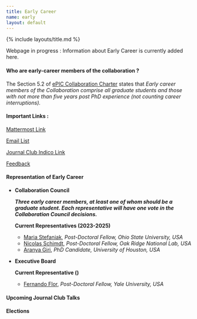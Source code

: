 ```yaml
---
title: Early Career
name: early
layout: default
---
```


{% include layouts/title.md %}

Webpage in progress : Information about Early Career is currently added here.

#### Who are early-career members of the collaboration ?

The Section 5.2 of [ePIC Collaboration Charter](https://indico.bnl.gov/event/17732/contributions/70597/attachments/44428/74975/EPIC_Charter-v1.0.pdf) states that *Early career members of the Collaboration comprise all graduate students and those with not more than five years post PhD experience (not counting career interruptions).* 

#### Important Links :

[Mattermost Link](https://chat.epic-eic.org/main/channels/early-career)

[Email List](https://lists.bnl.gov/mailman/listinfo/eic-projdet-earlycareer-l)

[Journal Club Indico Link](https://indico.bnl.gov/category/513/)

[Feedback](https://forms.gle/GSus6iVM8Ldcem9AA)

#### Representation of Early Career

* **Collaboration Council**

	***Three early career members, at least one of whom should be a graduate student. Each representative  will have one vote in the Collaboration Council decisions.***

	**Current Representatives (2023-2025)**
	* [Maria Stefaniak](https://www.linkedin.com/in/maria-stefaniak-physics/), *Post-Doctoral Fellow, Ohio State University, USA*
	* [Nicolas Schimdt](https://www.linkedin.com/in/nicolas-vt-schmidt/), *Post-Doctoral Fellow, Oak Ridge National Lab, USA* 
	* [Aranya Giri](https://www.linkedin.com/in/aranya-giri-a37067260/), *PhD Candidate, University of Houston, USA*
* **Executive Board**

	**Current Representative ()**
	* [Fernando Flor](https://physics.yale.edu/people/fernando-flor), *Post-Doctoral Fellow, Yale University, USA*


#### Upcoming Journal Club Talks


#### Elections

